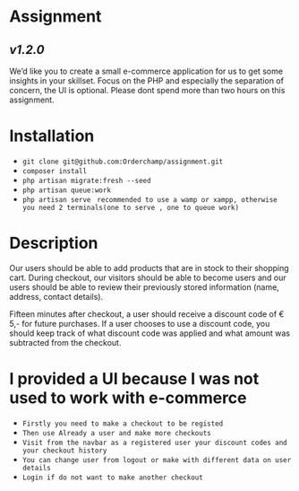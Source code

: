 # Assignment
## _v1.2.0_

We’d like you to create a small e-commerce application for us to get some insights in your skillset. Focus on the PHP and especially the separation of concern, the UI is optional. Please dont spend more than two hours on this assignment.

# Installation
- `git clone git@github.com:Orderchamp/assignment.git`
- `composer install`
- `php artisan migrate:fresh --seed`
- `php artisan queue:work`
- `php artisan serve` ` recommended to use a wamp or xampp, otherwise you need 2 terminals(one to serve , one to queue work)`

# Description
Our users should be able to add products that are in stock to their shopping cart. During checkout, our visitors should be able to become users and our users should be able to review their previously stored information (name, address, contact details).

Fifteen minutes after checkout, a user should receive a discount code of € 5,- for future purchases. If a user chooses to use a discount code, you should keep track of what discount code was applied and what amount was subtracted from the checkout.

# I provided a UI because I was not used to work with e-commerce
- `Firstly you need to make a checkout to be registed`
- `Then use Already a user and make more checkouts`
- `Visit from the navbar as a registered user your discount codes and your checkout history`
- `You can change user from logout or make with different data on user details`
- `Login if do not want to make another checkout`
